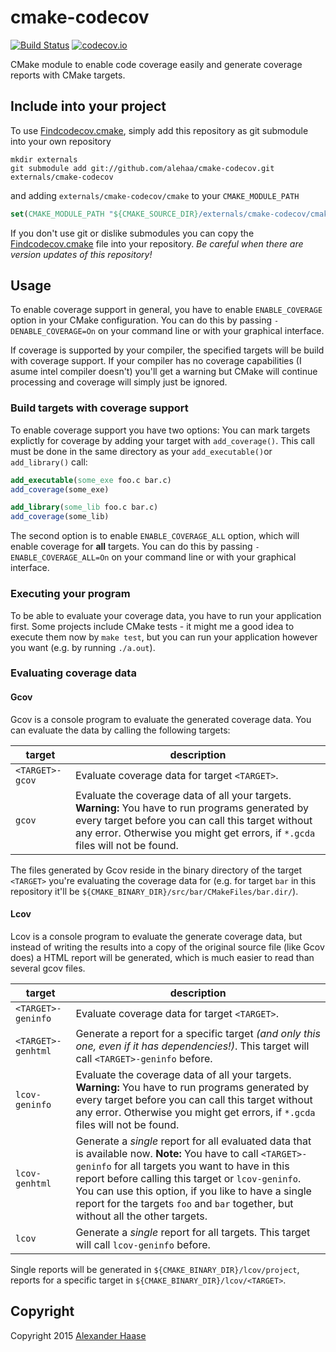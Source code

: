 # cmake-codecov

[![Build Status](https://travis-ci.org/alehaa/cmake-codecov.svg?branch=master)](https://travis-ci.org/alehaa/cmake-codecov) [![codecov.io](http://codecov.io/github/alehaa/cmake-codecov/coverage.svg?branch=master)](http://codecov.io/github/alehaa/cmake-codecov?branch=master)

CMake module to enable code coverage easily and generate coverage reports with CMake targets.



## Include into your project

To use [Findcodecov.cmake](cmake/Findcodecov.cmake), simply add this repository as git submodule into your own repository
```Shell
mkdir externals
git submodule add git://github.com/alehaa/cmake-codecov.git externals/cmake-codecov
```
and adding ```externals/cmake-codecov/cmake``` to your ```CMAKE_MODULE_PATH```
```CMake
set(CMAKE_MODULE_PATH "${CMAKE_SOURCE_DIR}/externals/cmake-codecov/cmake" ${CMAKE_MODULE_PATH})
```

If you don't use git or dislike submodules you can copy the [Findcodecov.cmake](cmake/Findcodecov.cmake) file into your repository. *Be careful when there are version updates of this repository!*


## Usage

To enable coverage support in general, you have to enable ```ENABLE_COVERAGE``` option in your CMake configuration. You can do this by passing ```-DENABLE_COVERAGE=On``` on your command line or with your graphical interface.

If coverage is supported by your compiler, the specified targets will be build with coverage support. If your compiler has no coverage capabilities (I asume intel compiler doesn't) you'll get a warning but CMake will continue processing and coverage will simply just be ignored.


### Build targets with coverage support

To enable coverage support you have two options: You can mark targets explictly for coverage by adding your target with ```add_coverage()```. This call must be done in the same directory as your ```add_executable()```or ```add_library()``` call:
```CMake
add_executable(some_exe foo.c bar.c)
add_coverage(some_exe)

add_library(some_lib foo.c bar.c)
add_coverage(some_lib)
```

The second option is to enable ```ENABLE_COVERAGE_ALL``` option, which will enable coverage for **all** targets. You can do this by passing ```-ENABLE_COVERAGE_ALL=On``` on your command line or with your graphical interface.


### Executing your program

To be able to evaluate your coverage data, you have to run your application first. Some projects include CMake tests - it might me a good idea to execute them now by ```make test```, but you can run your application however you want (e.g. by running ```./a.out```).


### Evaluating coverage data

#### Gcov

Gcov is a console program to evaluate the generated coverage data. You can evaluate the data by calling the following targets:

| target  | description |
|---------|-------------|
|```<TARGET>-gcov```|Evaluate coverage data for target ```<TARGET>```.|
|```gcov```|Evaluate the coverage data of all your targets. **Warning:** You have to run programs generated by every target before you can call this target without any error. Otherwise you might get errors, if ```*.gcda``` files will not be found.|

The files generated by Gcov reside in the binary directory of the target ```<TARGET>``` you're evaluating the coverage data for (e.g. for target ```bar``` in this repository it'll be ```${CMAKE_BINARY_DIR}/src/bar/CMakeFiles/bar.dir/```).


#### Lcov

Lcov is a console program to evaluate the generate coverage data, but instead of writing the results into a copy of the original source file (like Gcov does) a HTML report will be generated, which is much easier to read than several gcov files.

| target  | description |
|---------|-------------|
|```<TARGET>-geninfo```|Evaluate coverage data for target ```<TARGET>```.|
|```<TARGET>-genhtml```|Generate a report for a specific target *(and only this one, even if it has dependencies!)*. This target will call ```<TARGET>-geninfo``` before.|
|```lcov-geninfo```|Evaluate the coverage data of all your targets. **Warning:** You have to run programs generated by every target before you can call this target without any error. Otherwise you might get errors, if ```*.gcda``` files will not be found.|
|```lcov-genhtml```|Generate a *single* report for all evaluated data that is available now. **Note:** You have to call ```<TARGET>-geninfo``` for all targets you want to have in this report before calling this target or ```lcov-geninfo```. You can use this option, if you like to have a single report for the targets ```foo``` and ```bar``` together, but without all the other targets.|
|```lcov```|Generate a *single* report for all targets. This target will call ```lcov-geninfo``` before.|

Single reports will be generated in ```${CMAKE_BINARY_DIR}/lcov/project```, reports for a specific target in ```${CMAKE_BINARY_DIR}/lcov/<TARGET>```.



## Copyright

Copyright 2015 [Alexander Haase](alexander.haase@rwth-aachen.de)

